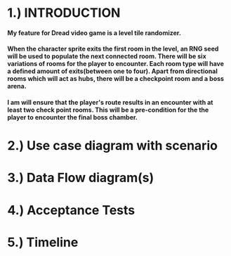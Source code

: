 # 1.) INTRODUCTION
#### My feature for Dread video game is a level tile randomizer.

#### When the character sprite exits the first room in the level, an RNG seed will be used to populate the next connected room. There will be six variations of rooms for the player to encounter. Each room type will have a defined amount of exits(between one to four). Apart from directional rooms which will act as hubs, there will be a checkpoint room and a boss arena.

#### I am will ensure that the player's route results in an encounter with at least two check point rooms. This will be a pre-condition for the the player to encounter the final boss chamber. 

# 2.) Use case diagram with scenario
# 3.) Data Flow diagram(s)
# 4.) Acceptance Tests
# 5.) Timeline
